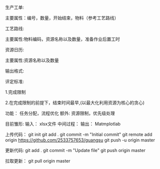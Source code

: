 

生产工单:

主要属性：编号，数量，开始结束，物料（参考工艺路线）

工艺路线:

主要属性:物料编码，资源名称以及数量，准备作业后置工时

资源日历:

主要属性:资源名称以及数量


输出格式:


评定标准: 

1.完成限制

2.在完成限制的前提下，结束时间最早,(以最大化利用资源为核心的贪心)


功能：
任务分配，流程优化
额外:
资源限制，优先级处理

目前雏形:
输入：
xlsx文件
中间过程：
输出：
Matmplotlab

上传代码：
git init
git add .
git commit -m "Initial commit"
git remote add origin https://github.com/2533757653/guangsu
git push -u origin master

更新代码:
git add .
git commit -m "Update file"
git push origin master

拉取更新：
git pull origin master
